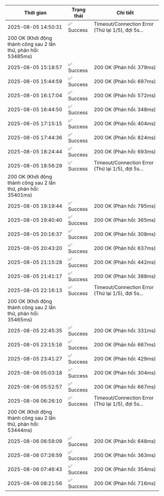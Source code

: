 | Thời gian | Trạng thái | Chi tiết |
|---|---|---|
| 2025-08-05 14:50:31 | ✅ Success | Timeout/Connection Error (Thử lại 1/5), đợi 5s...
200 OK (Khởi động thành công sau 2 lần thử, phản hồi: 53485ms) |
| 2025-08-05 15:18:57 | ✅ Success | 200 OK (Phản hồi: 379ms) |
| 2025-08-05 15:44:59 | ✅ Success | 200 OK (Phản hồi: 697ms) |
| 2025-08-05 16:17:04 | ✅ Success | 200 OK (Phản hồi: 572ms) |
| 2025-08-05 16:44:50 | ✅ Success | 200 OK (Phản hồi: 348ms) |
| 2025-08-05 17:15:15 | ✅ Success | 200 OK (Phản hồi: 404ms) |
| 2025-08-05 17:44:36 | ✅ Success | 200 OK (Phản hồi: 824ms) |
| 2025-08-05 18:24:44 | ✅ Success | 200 OK (Phản hồi: 693ms) |
| 2025-08-05 18:56:29 | ✅ Success | Timeout/Connection Error (Thử lại 1/5), đợi 5s...
200 OK (Khởi động thành công sau 2 lần thử, phản hồi: 35401ms) |
| 2025-08-05 19:19:44 | ✅ Success | 200 OK (Phản hồi: 795ms) |
| 2025-08-05 19:40:40 | ✅ Success | 200 OK (Phản hồi: 365ms) |
| 2025-08-05 20:16:37 | ✅ Success | 200 OK (Phản hồi: 308ms) |
| 2025-08-05 20:43:20 | ✅ Success | 200 OK (Phản hồi: 637ms) |
| 2025-08-05 21:15:28 | ✅ Success | 200 OK (Phản hồi: 442ms) |
| 2025-08-05 21:41:17 | ✅ Success | 200 OK (Phản hồi: 388ms) |
| 2025-08-05 22:16:13 | ✅ Success | Timeout/Connection Error (Thử lại 1/5), đợi 5s...
200 OK (Khởi động thành công sau 2 lần thử, phản hồi: 35465ms) |
| 2025-08-05 22:45:35 | ✅ Success | 200 OK (Phản hồi: 331ms) |
| 2025-08-05 23:15:16 | ✅ Success | 200 OK (Phản hồi: 667ms) |
| 2025-08-05 23:41:27 | ✅ Success | 200 OK (Phản hồi: 429ms) |
| 2025-08-06 05:03:18 | ✅ Success | 200 OK (Phản hồi: 304ms) |
| 2025-08-06 05:52:57 | ✅ Success | 200 OK (Phản hồi: 667ms) |
| 2025-08-06 06:26:10 | ✅ Success | Timeout/Connection Error (Thử lại 1/5), đợi 5s...
200 OK (Khởi động thành công sau 2 lần thử, phản hồi: 53444ms) |
| 2025-08-06 06:58:09 | ✅ Success | 200 OK (Phản hồi: 648ms) |
| 2025-08-06 07:26:59 | ✅ Success | 200 OK (Phản hồi: 363ms) |
| 2025-08-06 07:46:43 | ✅ Success | 200 OK (Phản hồi: 354ms) |
| 2025-08-06 08:21:56 | ✅ Success | 200 OK (Phản hồi: 716ms) |
